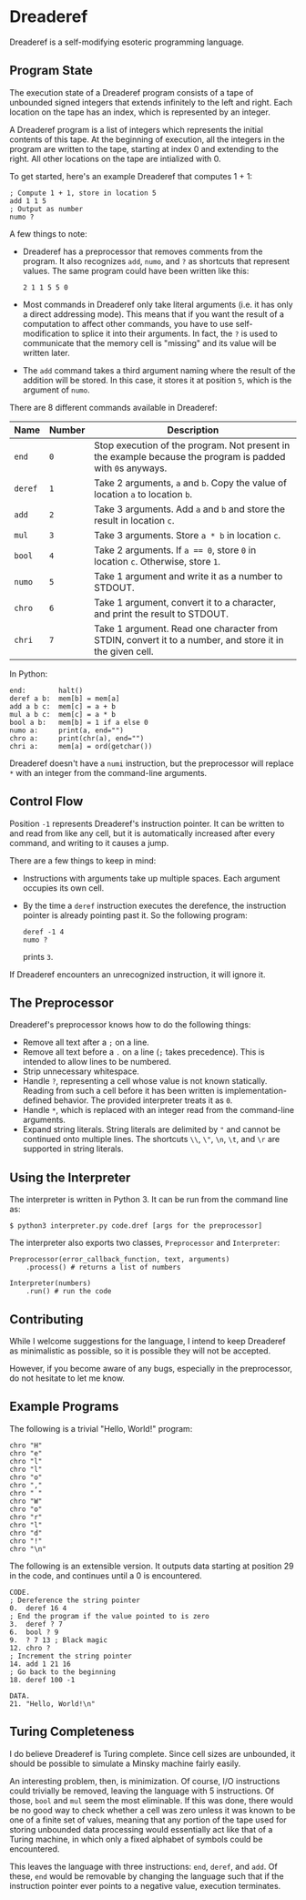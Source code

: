 # Dreaderef

Dreaderef is a self-modifying esoteric programming language.

## Program State

The execution state of a Dreaderef program consists of a tape of unbounded
signed integers that extends infinitely to the left and right. Each
location on the tape has an index, which is represented by an integer.

A Dreaderef program is a list of integers which represents the initial
contents of this tape. At the beginning of execution, all the integers
in the program are written to the tape, starting at index 0 and extending
to the right. All other locations on the tape are intialized with 0.

To get started, here's an example Dreaderef that computes 1 + 1:

    ; Compute 1 + 1, store in location 5
    add 1 1 5
    ; Output as number
    numo ?

A few things to note:

- Dreaderef has a preprocessor that removes comments from the program. It
  also recognizes `add`, `numo`, and `?` as shortcuts that represent values.
  The same program could have been written like this:
  
      2 1 1 5 5 0

- Most commands in Dreaderef only take literal arguments (i.e. it has only a
  direct addressing mode). This means that if you want the result of a
  computation to affect other commands, you have to use self-modification to
  splice it into their arguments. In fact, the `?` is used to communicate that
  the memory cell is "missing" and its value will be written later.

- The `add` command takes a third argument naming where the result of the
  addition will be stored. In this case, it stores it at position `5`, which
  is the argument of `numo`.
  
There are 8 different commands available in Dreaderef:

| Name    | Number | Description
| ------- | ------ | - |
| `end`   | `0`    | Stop execution of the program. Not present in the example because the program is padded with `0`s anyways.
| `deref` | `1`    | Take 2 arguments, `a` and `b`. Copy the value of location `a` to location `b`.
| `add`   | `2`    | Take 3 arguments. Add `a` and `b` and store the result in location `c`.
| `mul`   | `3`    | Take 3 arguments. Store `a * b` in location `c`.
| `bool`  | `4`    | Take 2 arguments. If `a == 0`, store `0` in location `c`. Otherwise, store `1`.
| `numo`  | `5`    | Take 1 argument and write it as a number to STDOUT.
| `chro`  | `6`    | Take 1 argument, convert it to a character, and print the result to STDOUT.
| `chri`  | `7`    | Take 1 argument. Read one character from STDIN, convert it to a number, and store it in the given cell.

In Python:

    end:        halt()
    deref a b:  mem[b] = mem[a]
    add a b c:  mem[c] = a + b
    mul a b c:  mem[c] = a * b
    bool a b:   mem[b] = 1 if a else 0
    numo a:     print(a, end="")
    chro a:     print(chr(a), end="")
    chri a:     mem[a] = ord(getchar())

Dreaderef doesn't have a `numi` instruction, but the preprocessor will
replace `*` with an integer from the command-line arguments.

## Control Flow

Position `-1` represents Dreaderef's instruction pointer. It can be written
to and read from like any cell, but it is automatically increased after every
command, and writing to it causes a jump.

There are a few things to keep in mind:

- Instructions with arguments take up multiple spaces. Each argument occupies
  its own cell.
- By the time a `deref` instruction executes the derefence, the instruction
  pointer is already pointing past it. So the following program:
  
      deref -1 4
      numo ?

  prints `3`.

If Dreaderef encounters an unrecognized instruction, it will ignore it.

## The Preprocessor

Dreaderef's preprocessor knows how to do the following things:

- Remove all text after a `;` on a line.
- Remove all text before a `.` on a line (`;` takes precedence). This is
  intended to allow lines to be numbered.
- Strip unnecessary whitespace.
- Handle `?`, representing a cell whose value is not known statically. Reading
  from such a cell before it has been written is implementation-defined behavior.
  The provided interpreter treats it as `0`.
- Handle `*`, which is replaced with an integer read from the command-line arguments.
- Expand string literals. String literals are delimited by `"` and cannot be continued
  onto multiple lines. The shortcuts `\\`, `\"`, `\n`, `\t`, and `\r` are supported
  in string literals.

## Using the Interpreter

The interpreter is written in Python 3. It can be run from the command
line as:

    $ python3 interpreter.py code.dref [args for the preprocessor]

The interpreter also exports two classes, `Preprocessor` and `Interpreter`:

    Preprocessor(error_callback_function, text, arguments)
        .process() # returns a list of numbers
    
    Interpreter(numbers)
        .run() # run the code

## Contributing

While I welcome suggestions for the language, I intend to keep Dreaderef
as minimalistic as possible, so it is possible they will not be accepted.

However, if you become aware of any bugs, especially in the preprocessor,
do not hesitate to let me know.

## Example Programs

The following is a trivial "Hello, World!" program:

    chro "H"
    chro "e"
    chro "l"
    chro "l"
    chro "o"
    chro ","
    chro " "
    chro "W"
    chro "o"
    chro "r"
    chro "l"
    chro "d"
    chro "!"
    chro "\n"

The following is an extensible version. It outputs data starting at position
29 in the code, and continues until a 0 is encountered.

    CODE.
    ; Dereference the string pointer
    0.  deref 16 4
    ; End the program if the value pointed to is zero
    3.  deref ? 7
    6.  bool ? 9
    9.  ? 7 13 ; Black magic
    12. chro ?
    ; Increment the string pointer
    14. add 1 21 16
    ; Go back to the beginning
    18. deref 100 -1
    
    DATA.
    21. "Hello, World!\n"

## Turing Completeness

I do believe Dreaderef is Turing complete. Since cell sizes are unbounded,
it should be possible to simulate a Minsky machine fairly easily.

An interesting problem, then, is minimization. Of course, I/O instructions
could trivially be removed, leaving the language with 5 instructions.
Of those, `bool` and `mul` seem the most eliminable. If this was done,
there would be no good way to check whether a cell was zero unless it
was known to be one of a finite set of values, meaning that any portion
of the tape used for storing unbounded data processing would essentially act
like that of a Turing machine, in which only a fixed alphabet of symbols could
be encountered.

This leaves the language with three instructions: `end`, `deref`, and
`add`. Of these, `end` would be removable by changing the language such
that if the instruction pointer ever points to a negative value, execution
terminates.
